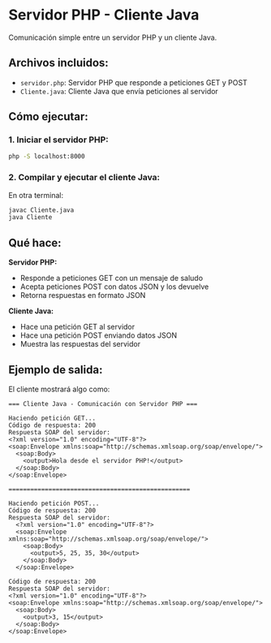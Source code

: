 # Servidor PHP - Cliente Java

Comunicación simple entre un servidor PHP y un cliente Java.

## Archivos incluidos:
- `servidor.php`: Servidor PHP que responde a peticiones GET y POST
- `Cliente.java`: Cliente Java que envía peticiones al servidor

## Cómo ejecutar:

### 1. Iniciar el servidor PHP:
```bash
php -S localhost:8000
```

### 2. Compilar y ejecutar el cliente Java:
En otra terminal:
```bash
javac Cliente.java
java Cliente
```

## Qué hace:

**Servidor PHP:**
- Responde a peticiones GET con un mensaje de saludo
- Acepta peticiones POST con datos JSON y los devuelve
- Retorna respuestas en formato JSON

**Cliente Java:**
- Hace una petición GET al servidor
- Hace una petición POST enviando datos JSON
- Muestra las respuestas del servidor

## Ejemplo de salida:

El cliente mostrará algo como:
```
=== Cliente Java - Comunicación con Servidor PHP ===

Haciendo petición GET...
Código de respuesta: 200
Respuesta SOAP del servidor: 
<?xml version="1.0" encoding="UTF-8"?>
<soap:Envelope xmlns:soap="http://schemas.xmlsoap.org/soap/envelope/">
  <soap:Body>
    <output>Hola desde el servidor PHP!</output>
  </soap:Body>
</soap:Envelope>

==================================================

Haciendo petición POST...
Código de respuesta: 200
Respuesta SOAP del servidor: 
  <?xml version="1.0" encoding="UTF-8"?>    
  <soap:Envelope xmlns:soap="http://schemas.xmlsoap.org/soap/envelope/">
    <soap:Body>
      <output>5, 25, 35, 30</output>
    </soap:Body>
  </soap:Envelope>

Código de respuesta: 200
Respuesta SOAP del servidor: 
<?xml version="1.0" encoding="UTF-8"?>
<soap:Envelope xmlns:soap="http://schemas.xmlsoap.org/soap/envelope/">
  <soap:Body>
    <output>3, 15</output>
  </soap:Body>
</soap:Envelope>
```